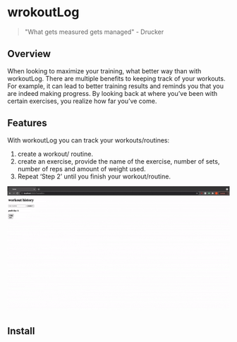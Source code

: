 # wrokoutLog

> "What gets measured gets managed" - Drucker

## Overview

When looking to maximize your training, what better way than with workoutLog. There are multiple benefits to keeping track of your workouts. For example, it can lead to better training results and reminds you that you are indeed making progress. By looking back at where you’ve been with certain exercises, you realize how far you’ve come. 

## Features

With workoutLog you can track your workouts/routines:

1. create a workout/ routine. 
2. create an exercise, provide the name of the exercise, number of sets, number of reps and amount of weight used. 
3. Repeat ‘Step 2’ until you finish your workout/routine. 


![screen-gif](./demoWL.gif)

## Install 


